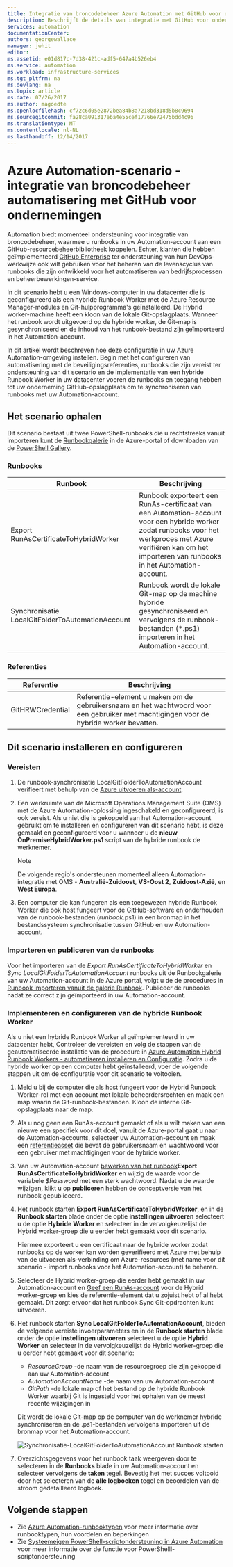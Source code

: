 ```yaml
---
title: Integratie van broncodebeheer Azure Automation met GitHub voor ondernemingen | Microsoft Docs
description: Beschrijft de details van integratie met GitHub voor ondernemingen configureren voor het besturingselement van Automation-runbooks.
services: automation
documentationCenter: 
authors: georgewallace
manager: jwhit
editor: 
ms.assetid: e01d817c-7d38-421c-adf5-647a4b526eb4
ms.service: automation
ms.workload: infrastructure-services
ms.tgt_pltfrm: na
ms.devlang: na
ms.topic: article
ms.date: 07/26/2017
ms.author: magoedte
ms.openlocfilehash: cf72c6d05e2872bea84b8a7218bd318d5b8c9694
ms.sourcegitcommit: fa28ca091317eba4e55cef17766e72475bdd4c96
ms.translationtype: MT
ms.contentlocale: nl-NL
ms.lasthandoff: 12/14/2017
---
```

# <a name="azure-automation-scenario---automation-source-control-integration-with-github-enterprise"></a>Azure Automation-scenario - integratie van broncodebeheer automatisering met GitHub voor ondernemingen

Automation biedt momenteel ondersteuning voor integratie van broncodebeheer, waarmee u runbooks in uw Automation-account aan een GitHub-resourcebeheerbibliotheek koppelen.  Echter, klanten die hebben geïmplementeerd [GitHub Enterprise](https://enterprise.github.com/home) ter ondersteuning van hun DevOps-werkwijze ook wilt gebruiken voor het beheren van de levenscyclus van runbooks die zijn ontwikkeld voor het automatiseren van bedrijfsprocessen en beheerbewerkingen-service.  

In dit scenario hebt u een Windows-computer in uw datacenter die is geconfigureerd als een hybride Runbook Worker met de Azure Resource Manager-modules en Git-hulpprogramma's geïnstalleerd.  De Hybrid worker-machine heeft een kloon van de lokale Git-opslagplaats.  Wanneer het runbook wordt uitgevoerd op de hybride worker, de Git-map is gesynchroniseerd en de inhoud van het runbook-bestand zijn geïmporteerd in het Automation-account.

In dit artikel wordt beschreven hoe deze configuratie in uw Azure Automation-omgeving instellen. Begin met het configureren van automatisering met de beveiligingsreferenties, runbooks die zijn vereist ter ondersteuning van dit scenario en de implementatie van een hybride Runbook Worker in uw datacenter voeren de runbooks en toegang hebben tot uw onderneming GitHub-opslagplaats om te synchroniseren van runbooks met uw Automation-account.  


## <a name="getting-the-scenario"></a>Het scenario ophalen

Dit scenario bestaat uit twee PowerShell-runbooks die u rechtstreeks vanuit importeren kunt de [Runbookgalerie](automation-runbook-gallery.md) in de Azure-portal of downloaden van de [PowerShell Gallery](https://www.powershellgallery.com).

### <a name="runbooks"></a>Runbooks

Runbook | Beschrijving| 
--------|------------|
Export RunAsCertificateToHybridWorker | Runbook exporteert een RunAs-certificaat van een Automation-account voor een hybride worker zodat runbooks voor het werkproces met Azure verifiëren kan om het importeren van runbooks in het Automation-account.| 
Synchronisatie LocalGitFolderToAutomationAccount | Runbook wordt de lokale Git-map op de machine hybride gesynchroniseerd en vervolgens de runbook-bestanden (*.ps1) importeren in het Automation-account.|

### <a name="credentials"></a>Referenties

Referentie | Beschrijving|
-----------|------------|
GitHRWCredential | Referentie-element u maken om de gebruikersnaam en het wachtwoord voor een gebruiker met machtigingen voor de hybride worker bevatten.|

## <a name="installing-and-configuring-this-scenario"></a>Dit scenario installeren en configureren

### <a name="prerequisites"></a>Vereisten

1. De runbook-synchronisatie LocalGitFolderToAutomationAccount verifieert met behulp van de [Azure uitvoeren als-account](automation-sec-configure-azure-runas-account.md). 

2. Een werkruimte van de Microsoft Operations Management Suite (OMS) met de Azure Automation-oplossing ingeschakeld en geconfigureerd, is ook vereist.  Als u niet die is gekoppeld aan het Automation-account gebruikt om te installeren en configureren van dit scenario hebt, is deze gemaakt en geconfigureerd voor u wanneer u de **nieuw OnPremiseHybridWorker.ps1** script van de hybride runbook de werknemer.        

    > [!NOTE]
    > De volgende regio's ondersteunen momenteel alleen Automation-integratie met OMS - **Australië-Zuidoost**, **VS-Oost 2**, **Zuidoost-Azië**, en **West Europa**. 

3. Een computer die kan fungeren als een toegewezen hybride Runbook Worker die ook host fungeert voor de GitHub-software en onderhouden van de runbook-bestanden (*runbook*.ps1) in een bronmap in het bestandssysteem synchronisatie tussen GitHub en uw Automation-account.

### <a name="import-and-publish-the-runbooks"></a>Importeren en publiceren van de runbooks

Voor het importeren van de *Export RunAsCertificateToHybridWorker* en *Sync LocalGitFolderToAutomationAccount* runbooks uit de Runbookgalerie van uw Automation-account in de Azure portal, volgt u de de procedures in [Runbook importeren vanuit de galerie Runbook](automation-runbook-gallery.md#to-import-a-runbook-from-the-runbook-gallery-with-the-azure-portal). Publiceer de runbooks nadat ze correct zijn geïmporteerd in uw Automation-account.

### <a name="deploy-and-configure-hybrid-runbook-worker"></a>Implementeren en configureren van de hybride Runbook Worker

Als u niet een hybride Runbook Worker al geïmplementeerd in uw datacenter hebt, Controleer de vereisten en volg de stappen van de geautomatiseerde installatie van de procedure in [Azure Automation Hybrid Runbook Workers - automatiseren installeren en Configuratie](automation-hybrid-runbook-worker.md#automated-deployment).  Zodra u de hybride worker op een computer hebt geïnstalleerd, voer de volgende stappen uit om de configuratie voor dit scenario te voltooien.

1. Meld u bij de computer die als host fungeert voor de Hybrid Runbook Worker-rol met een account met lokale beheerdersrechten en maak een map waarin de Git-runbook-bestanden.  Kloon de interne Git-opslagplaats naar de map.
2. Als u nog geen een RunAs-account gemaakt of als u wilt maken van een nieuwe een specifiek voor dit doel, vanuit de Azure-portal gaat u naar de Automation-accounts, selecteer uw Automation-account en maak een [referentieasset](automation-credentials.md) die bevat de gebruikersnaam en wachtwoord voor een gebruiker met machtigingen voor de hybride worker.  
3. Van uw Automation-account [bewerken van het runbook](automation-edit-textual-runbook.md)**Export RunAsCertificateToHybridWorker** en wijzig de waarde voor de variabele *$Password* met een sterk wachtwoord.  Nadat u de waarde wijzigen, klikt u op **publiceren** hebben de conceptversie van het runbook gepubliceerd. 
5. Het runbook starten **Export RunAsCertificateToHybridWorker**, en in de **Runbook starten** blade onder de optie **instellingen uitvoeren** selecteert u de optie  **Hybride Worker** en selecteer in de vervolgkeuzelijst de Hybrid worker-groep die u eerder hebt gemaakt voor dit scenario.  

    Hiermee exporteert u een certificaat naar de hybride worker zodat runbooks op de worker kan worden geverifieerd met Azure met behulp van de uitvoeren als-verbinding om Azure-resources (met name voor dit scenario - import runbooks voor het Automation-account) te beheren.

4. Selecteer de Hybrid worker-groep die eerder hebt gemaakt in uw Automation-account en [Geef een RunAs-account](automation-hrw-run-runbooks.md#runas-account) voor de Hybrid worker-groep en kies de referentie-element dat u zojuist hebt of al hebt gemaakt.  Dit zorgt ervoor dat het runbook Sync Git-opdrachten kunt uitvoeren. 
5. Het runbook starten **Sync LocalGitFolderToAutomationAccount**, bieden de volgende vereiste invoerparameters en in de **Runbook starten** blade onder de optie **instellingen uitvoeren**  selecteert u de optie **Hybrid Worker** en selecteer in de vervolgkeuzelijst de Hybrid worker-groep die u eerder hebt gemaakt voor dit scenario:
    * *ResourceGroup* -de naam van de resourcegroep die zijn gekoppeld aan uw Automation-account
    * *AutomationAccountName* -de naam van uw Automation-account
    * *GitPath* -de lokale map of het bestand op de hybride Runbook Worker waarbij Git is ingesteld voor het ophalen van de meest recente wijzigingen in

    Dit wordt de lokale Git-map op de computer van de werknemer hybride synchroniseren en de .ps1-bestanden vervolgens importeren uit de bronmap voor het Automation-account.

    ![Synchronisatie-LocalGitFolderToAutomationAccount Runbook starten](media/automation-scenario-source-control-integration-with-github-ent/start-runbook-synclocalgitfoldertoautoacct.png)<br>

7. Overzichtsgegevens voor het runbook taak weergeven door te selecteren in de **Runbooks** blade in uw Automation-account en selecteer vervolgens de **taken** tegel.  Bevestig het met succes voltooid door het selecteren van de **alle logboeken** tegel en beoordelen van de stroom gedetailleerd logboek.  

## <a name="next-steps"></a>Volgende stappen

-  Zie [Azure Automation-runbooktypen](automation-runbook-types.md) voor meer informatie over runbooktypen, hun voordelen en beperkingen
-  Zie [Systeemeigen PowerShell-scriptondersteuning in Azure Automation](https://azure.microsoft.com/blog/announcing-powershell-script-support-azure-automation-2/) voor meer informatie over de functie voor PowerShelll-scriptondersteuning
